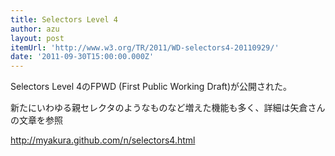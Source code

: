 ```yaml
---
title: Selectors Level 4
author: azu
layout: post
itemUrl: 'http://www.w3.org/TR/2011/WD-selectors4-20110929/'
date: '2011-09-30T15:00:00.000Z'
---
```

Selectors Level 4のFPWD (First Public Working Draft)が公開された。

新たにいわゆる親セレクタのようなものなど増えた機能も多く、詳細は矢倉さんの文章を参照

http://myakura.github.com/n/selectors4.html
